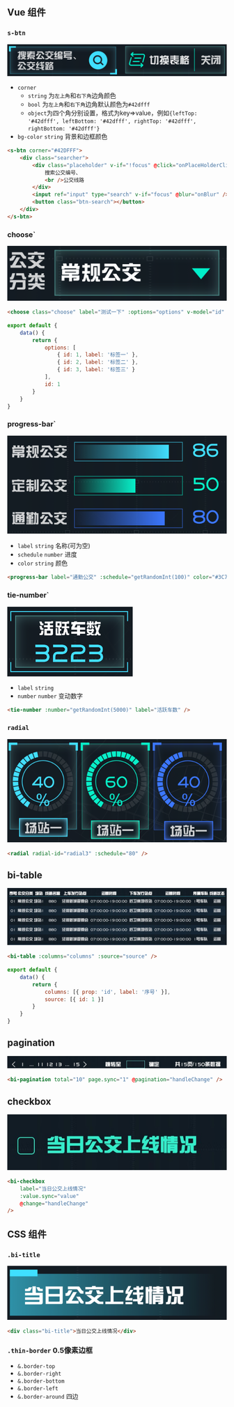## Vue 组件

### `s-btn`

![preview](https://github.com/liasica/xixianbi/blob/master/extra-images/s-btn.png)

-   `corner` 
    -   `string` 为`左上角`和`右下角`边角颜色
    -   `bool` 为`左上角`和`右下角`边角默认颜色为`#42dfff`
    -   `object`为四个角分别设置，格式为key=>value，例如`{leftTop: '#42dfff', leftBottom: '#42dfff', rightTop: '#42dfff', rightBottom: '#42dfff'}`
-   `bg-color` `string` 背景和边框颜色

```html
<s-btn corner="#42DFFF">
    <div class="searcher">
        <div class="placeholder" v-if="!focus" @click="onPlaceHolderClick">
            搜索公交编号、
            <br />公交线路
        </div>
        <input ref="input" type="search" v-if="focus" @blur="onBlur" />
        <button class="btn-search"></button>
    </div>
</s-btn>
```



### choose`

![preview](https://github.com/liasica/xixianbi/blob/master/extra-images/choose.png)

```html
<choose class="choose" label="测试一下" :options="options" v-model="id" />
```

```javascript
export default {
    data() {
        return {
            options: [
                { id: 1, label: '标签一' },
                { id: 2, label: '标签二' },
                { id: 3, label: '标签三' }
            ],
            id: 1
        }
    }
}
```



### progress-bar`

![preview](https://github.com/liasica/xixianbi/blob/master/extra-images/progress-bar.png)

-   `label` `string` 名称(可为空)
-   `schedule` `number` 进度
-   `color` `string` 颜色

```html
<progress-bar label="通勤公交" :schedule="getRandomInt(100)" color="#3C77FF" />
```



### tie-number`

![preview](https://github.com/liasica/xixianbi/blob/master/extra-images/tie-number.png)

-   `label` `string`
-   `number` `number` 变动数字

```html
<tie-number :number="getRandomInt(5000)" label="活跃车数" />
```



### `radial`

![preview](https://github.com/liasica/xixianbi/blob/master/extra-images/radial.png)

```html
<radial radial-id="radial3" :schedule="80" />
```



## bi-table

![preview](https://github.com/liasica/xixianbi/blob/master/extra-images/table.jpg)

```html
<bi-table :columns="columns" :source="source" />
```

```javascript
export default {
    data() {
        return {
            columns: [{ prop: 'id', label: '序号' }],
            source: [{ id: 1 }]
        }
    }
}
```



## pagination

![preview](https://github.com/liasica/xixianbi/blob/master/extra-images/pagination.jpg)

```html
<bi-pagination total="10" page.sync="1" @pagination="handleChange" />
```



## checkbox

![preview](https://github.com/liasica/xixianbi/blob/master/extra-images/checkbox.jpg)

```html
<bi-checkbox
    label="当日公交上线情况"
    :value.sync="value"
    @change="handleChange"
/>
```







## CSS 组件

### `.bi-title`


![preview](https://github.com/liasica/xixianbi/blob/master/extra-images/bi-title.png)

```html
<div class="bi-title">当日公交上线情况</div>
```



### `.thin-border` 0.5像素边框

- `&.border-top`
- `&.border-right`
- `&.border-bottom`
- `&.border-left`
- `&.border-around` 四边